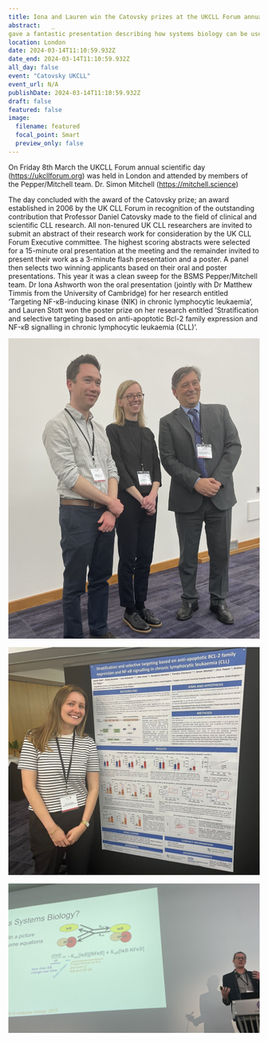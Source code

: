 ```yaml
---
title: Iona and Lauren win the Catovsky prizes at the UKCLL Forum annual scientific day
abstract:   _
gave a fantastic presentation describing how systems biology can be used to predict responses to therapy.  
location: London
date: 2024-03-14T11:10:59.932Z
date_end: 2024-03-14T11:10:59.932Z
all_day: false
event: "Catovsky UKCLL"
event_url: N/A
publishDate: 2024-03-14T11:10:59.932Z
draft: false
featured: false
image:
  filename: featured
  focal_point: Smart
  preview_only: false
---
```

On Friday 8th March the UKCLL Forum annual scientific day (https://ukcllforum.org) was held in London and attended by members of the Pepper/Mitchell team. Dr. Simon Mitchell (https://mitchell.science)


The day concluded with the award of the Catovsky prize; an award established in 2006 by the UK CLL Forum in recognition of the outstanding contribution that Professor Daniel Catovsky made to the field of clinical and scientific CLL research. All non-tenured UK CLL researchers are invited to submit an abstract of their research work for consideration by the UK CLL Forum Executive committee. The highest scoring abstracts were selected for a 15-minute oral presentation at the meeting and the remainder invited to present their work as a 3-minute flash presentation and a poster. A panel then selects two winning applicants based on their oral and poster presentations. This year it was a clean sweep for the BSMS Pepper/Mitchell team. Dr Iona Ashworth won the oral presentation (jointly with Dr Matthew Timmis from the University of Cambridge) for her research entitled ‘Targeting NF-κB-inducing kinase (NIK) in chronic lymphocytic leukaemia’, and Lauren Stott won the poster prize on her research entitled ‘Stratification and selective targeting based on anti-apoptotic Bcl-2 family expression and NF-κB signalling in chronic lymphocytic leukaemia (CLL)’.

![](IonaUKCLL.jpeg "Iona with Dr Matthew Timmis and Professor Francesco Forconi")

![](LaurenUKCLL.jpeg "Lauren with her award-winning poster")

![](SimonUKCLL.jpeg "Simon educating the audience on the power of Systems Biology")
